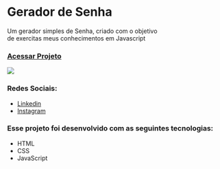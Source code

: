 # Gerador de Senha
Um gerador simples de Senha, criado com o objetivo <br />
de exercitas meus conhecimentos em Javascript


### [Acessar Projeto](https://fernandosilvajesus.github.io/Gerador-de-Senha/)<br />

<img src="https://i.ibb.co/cbpQnSm/Gerador-de-senha.png" >


### **Redes Sociais:**
* [Linkedin](https://www.linkedin.com/in/fesilvajesus/) <br />
* [Instagram](https://www.instagram.com/fernando_silvajesus/)


### Esse projeto foi desenvolvido com as seguintes tecnologias:

* HTML
* CSS
* JavaScript

